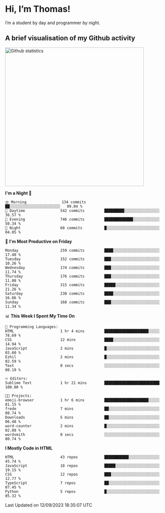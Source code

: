 # Hi, I’m Thomas!
I’m a student by day and programmer by night.

## A brief visualisation of my Github activity

<img title="My Github statistics" alt="Github statistics" width="450px" src="https://github-readme-stats.vercel.app/api?username=thomasrettig&show_icons=true&include_all_commits=true&count_private=true&&hide=issues&theme=tokyonight&border_radius=6px"/>

<!--START_SECTION:waka-->
**I'm a Night 🦉** 

```text
🌞 Morning                134 commits         ██░░░░░░░░░░░░░░░░░░░░░░░   09.04 % 
🌆 Daytime                542 commits         █████████░░░░░░░░░░░░░░░░   36.57 % 
🌃 Evening                746 commits         █████████████░░░░░░░░░░░░   50.34 % 
🌙 Night                  60 commits          █░░░░░░░░░░░░░░░░░░░░░░░░   04.05 % 
```
📅 **I'm Most Productive on Friday** 

```text
Monday                   259 commits         ████░░░░░░░░░░░░░░░░░░░░░   17.48 % 
Tuesday                  152 commits         ███░░░░░░░░░░░░░░░░░░░░░░   10.26 % 
Wednesday                174 commits         ███░░░░░░░░░░░░░░░░░░░░░░   11.74 % 
Thursday                 176 commits         ███░░░░░░░░░░░░░░░░░░░░░░   11.88 % 
Friday                   315 commits         █████░░░░░░░░░░░░░░░░░░░░   21.26 % 
Saturday                 238 commits         ████░░░░░░░░░░░░░░░░░░░░░   16.06 % 
Sunday                   168 commits         ███░░░░░░░░░░░░░░░░░░░░░░   11.34 % 
```


📊 **This Week I Spent My Time On** 

```text
💬 Programming Languages: 
HTML                     1 hr 4 mins         ████████████████████░░░░░   78.69 % 
CSS                      12 mins             ████░░░░░░░░░░░░░░░░░░░░░   14.94 % 
JavaScript               2 mins              █░░░░░░░░░░░░░░░░░░░░░░░░   03.60 % 
Ezhil                    2 mins              █░░░░░░░░░░░░░░░░░░░░░░░░   02.59 % 
Text                     0 secs              ░░░░░░░░░░░░░░░░░░░░░░░░░   00.19 % 

🔥 Editors: 
Sublime Text             1 hr 21 mins        █████████████████████████   100.00 % 

🐱‍💻 Projects: 
emoji-browser            1 hr 6 mins         ████████████████████░░░░░   81.15 % 
frede                    7 mins              ██░░░░░░░░░░░░░░░░░░░░░░░   08.74 % 
Downloads                5 mins              ██░░░░░░░░░░░░░░░░░░░░░░░   06.48 % 
word-counter             2 mins              █░░░░░░░░░░░░░░░░░░░░░░░░   02.88 % 
wordsmith                0 secs              ░░░░░░░░░░░░░░░░░░░░░░░░░   00.74 % 
```

**I Mostly Code in HTML** 

```text
HTML                     43 repos            ███████████░░░░░░░░░░░░░░   45.74 % 
JavaScript               18 repos            █████░░░░░░░░░░░░░░░░░░░░   19.15 % 
CSS                      12 repos            ███░░░░░░░░░░░░░░░░░░░░░░   12.77 % 
TypeScript               7 repos             ██░░░░░░░░░░░░░░░░░░░░░░░   07.45 % 
Python                   5 repos             █░░░░░░░░░░░░░░░░░░░░░░░░   05.32 % 
```




 Last Updated on 12/09/2023 18:35:07 UTC
<!--END_SECTION:waka-->
